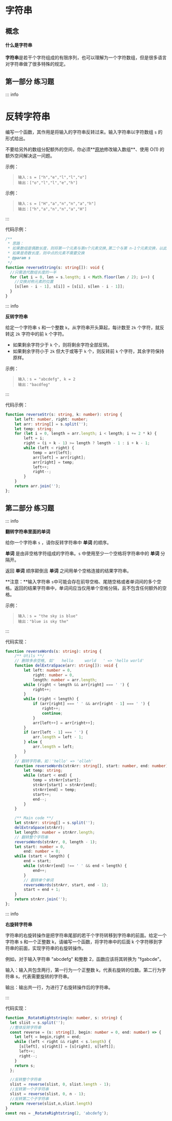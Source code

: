 # 字符串



## 概念

#### 什么是字符串

**字符串**是若干个字符组成的有限序列，也可以理解为一个字符数组，但是很多语言对字符串做了很多特殊的规定。



## 第一部分 练习题

::: info

<h1>反转字符串</h1>

编写一个函数，其作用是将输入的字符串反转过来。输入字符串以字符数组 `s` 的形式给出。

不要给另外的数组分配额外的空间，你必须**[原地](https://baike.baidu.com/item/原地算法)修改输入数组**、使用 O(1) 的额外空间解决这一问题。

示例：

> ```
> 输入：s = ["h","e","l","l","o"]
> 输出：["o","l","l","e","h"]
> ```

示例：

> ```
> 输入：s = ["H","a","n","n","a","h"]
> 输出：["h","a","n","n","a","H"]
> ```

:::

代码示例：

```typescript
/**
 * 思路：
 * 如果数组是偶数长度，则将第一个元素与第n个元素交换,第二个与第 n-1个元素交换，以此类推
 * 如果是奇数长度，则中点的元素不需要交换
 * @param s 
 */
function reverseString(s: string[]): void {
  //只需迭代数组长度的一半
  for (let i = 0, len = s.length; i < Math.floor(len / 2); i++) {
    //交换对称元素的位置
    [s[len - i - 1], s[i]] = [s[i], s[len - i - 1]];
  }
}

```

::: info

**反转字符串**

给定一个字符串 `s` 和一个整数 `k`，从字符串开头算起，每计数至 `2k` 个字符，就反转这 `2k` 字符中的前 `k` 个字符。

- 如果剩余字符少于 `k` 个，则将剩余字符全部反转。
- 如果剩余字符小于 `2k` 但大于或等于 `k` 个，则反转前 `k` 个字符，其余字符保持原样。

示例：

> ```
> 输入：s = "abcdefg", k = 2
> 输出："bacdfeg"
> ```

:::

代码示例：

```typescript
function reverseStr(s: string, k: number): string {
    let left: number, right: number;
    let arr: string[] = s.split('');
    let temp: string;
    for (let i = 0, length = arr.length; i < length; i += 2 * k) {
        left = i;
        right = (i + k - 1) >= length ? length - 1 : i + k - 1;
        while (left < right) {
            temp = arr[left];
            arr[left] = arr[right];
            arr[right] = temp;
            left++;
            right--;
        }
    }
    return arr.join('');
};
```



## 第二部分 练习题

::: info

**翻转字符串里面的单词**

给你一个字符串 `s` ，请你反转字符串中 **单词** 的顺序。

**单词** 是由非空格字符组成的字符串。`s` 中使用至少一个空格将字符串中的 **单词** 分隔开。

返回 **单词** 顺序颠倒且 **单词** 之间用单个空格连接的结果字符串。

**注意：**输入字符串 `s`中可能会存在前导空格、尾随空格或者单词间的多个空格。返回的结果字符串中，单词间应当仅用单个空格分隔，且不包含任何额外的空格。

示例：

> ```
> 输入：s = "the sky is blue"
> 输出："blue is sky the"
> ```

:::

代码实现：

```typescript
function reverseWords(s: string): string {
    /** Utils **/
    // 删除多余空格, 如'   hello     world   ' => 'hello world'
    function delExtraSpace(arr: string[]): void {
        let left: number = 0,
            right: number = 0,
            length: number = arr.length;
        while (right < length && arr[right] === ' ') {
            right++;
        }
        while (right < length) {
            if (arr[right] === ' ' && arr[right - 1] === ' ') {
                right++;
                continue;
            }
            arr[left++] = arr[right++];
        }
        if (arr[left - 1] === ' ') {
            arr.length = left - 1;
        } else {
            arr.length = left;
        }
    }
    // 翻转字符串，如：'hello' => 'olleh'
    function reverseWords(strArr: string[], start: number, end: number) {
        let temp: string;
        while (start < end) {
            temp = strArr[start];
            strArr[start] = strArr[end];
            strArr[end] = temp;
            start++;
            end--;
        }
    }

    /** Main code **/
    let strArr: string[] = s.split('');
    delExtraSpace(strArr);
    let length: number = strArr.length;
    // 翻转整个字符串
    reverseWords(strArr, 0, length - 1);
    let start: number = 0,
        end: number = 0;
    while (start < length) {
        end = start;
        while (strArr[end] !== ' ' && end < length) {
            end++;
        }
        // 翻转单个单词
        reverseWords(strArr, start, end - 1);
        start = end + 1;
    }
    return strArr.join('');
};
```

::: info

**右旋转字符串**

字符串的右旋转操作是把字符串尾部的若干个字符转移到字符串的前面。给定一个字符串 s 和一个正整数 k，请编写一个函数，将字符串中的后面 k 个字符移到字符串的前面，实现字符串的右旋转操作。

例如，对于输入字符串 "abcdefg" 和整数 2，函数应该将其转换为 "fgabcde"。

输入：输入共包含两行，第一行为一个正整数 k，代表右旋转的位数。第二行为字符串 s，代表需要旋转的字符串。

输出：输出共一行，为进行了右旋转操作后的字符串。

:::

代码实现：

```typescript
function _RotateRightstring(n: number, s: string) {
  let slist = s.split('');
  //整体反转字符串
  const reverse = (s: string[], begin: number = 0, end: number) => {
    let left = begin,right = end;
    while (left < right && right < s.length) {
      [s[left], s[right]] = [s[right], s[left]];
      left++;
      right--;
    }
    return s;
  };

  //反转整个字符串
  slist = reverse(slist, 0, slist.length - 1);
  //反转第一个子字符串
  slist = reverse(slist, 0, n - 1);
  //反转第二个子字符串
  return reverse(slist,n,slist.length)
}
const res = _RotateRightstring(2, 'abcdefg');

```


